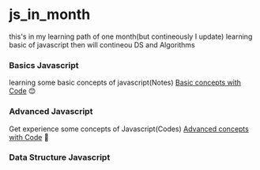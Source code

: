 # js_in_month
this's in my learning path of one month(but contineously I update) learning basic of javascript then will contineou DS and Algorithms

### Basics Javascript
learning some basic concepts of javascript(Notes)
[Basic concepts with Code](Basics/README.md)  :blush:


### Advanced Javascript
Get experience some concepts of Javascript(Codes)
[Advanced concepts with Code](advanced/README.md)  🤯

### Data Structure Javascript



